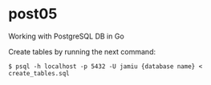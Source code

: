 # post05
Working with PostgreSQL DB in Go

Create tables by running the next command:

`$ psql -h localhost -p 5432 -U jamiu {database name} < create_tables.sql`
